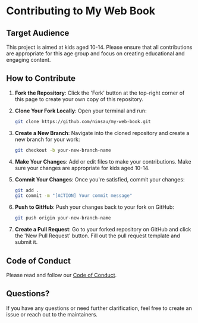 # Contributing to My Web Book

## Target Audience

This project is aimed at kids aged 10-14. Please ensure that all contributions are appropriate for this age group and focus on creating educational and engaging content.

## How to Contribute

1. **Fork the Repository**: Click the 'Fork' button at the top-right corner of this page to create your own copy of this repository.

2. **Clone Your Fork Locally**: Open your terminal and run:
    ```bash
    git clone https://github.com/ninsau/my-web-book.git
    ```

3. **Create a New Branch**: Navigate into the cloned repository and create a new branch for your work:
    ```bash
    git checkout -b your-new-branch-name
    ```

4. **Make Your Changes**: Add or edit files to make your contributions. Make sure your changes are appropriate for kids aged 10-14.

5. **Commit Your Changes**: Once you're satisfied, commit your changes:
    ```bash
    git add .
    git commit -m "[ACTION] Your commit message"
    ```

6. **Push to GitHub**: Push your changes back to your fork on GitHub:
    ```bash
    git push origin your-new-branch-name
    ```

7. **Create a Pull Request**: Go to your forked repository on GitHub and click the 'New Pull Request' button. Fill out the pull request template and submit it.

## Code of Conduct

Please read and follow our [Code of Conduct](./CODE_OF_CONDUCT.md).

## Questions?

If you have any questions or need further clarification, feel free to create an issue or reach out to the maintainers.
